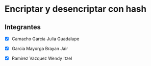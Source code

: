 # Encriptar y desencriptar con hash
## Integrantes

- [x] Camacho Garcia Julia Guadalupe

- [x] Garcia Mayorga Brayan Jair

- [x] Ramirez Vazquez Wendy Itzel
